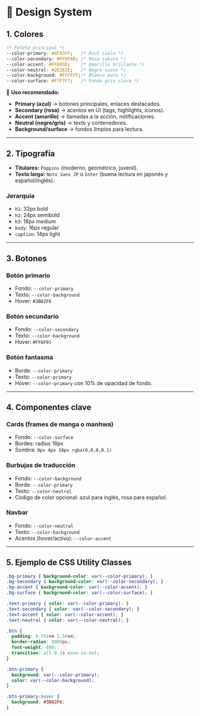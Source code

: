 # 🎨 Design System

## 1. Colores

```css
/* Paleta principal */
--color-primary: #4FA3FF;   /* Azul cielo */
--color-secondary: #FF8FAB; /* Rosa sakura */
--color-accent: #FFD93D;    /* Amarillo brillante */
--color-neutral: #2E2E2E;   /* Negro suave */
--color-background: #FFFFFF;/* Blanco puro */
--color-surface: #F7F7F7;   /* Fondo gris claro */
```

🔹 **Uso recomendado:**

* **Primary (azul)** → botones principales, enlaces destacados.
* **Secondary (rosa)** → acentos en UI (tags, highlights, íconos).
* **Accent (amarillo)** → llamadas a la acción, notificaciones.
* **Neutral (negro/gris)** → texto y contenedores.
* **Background/surface** → fondos limpios para lectura.

---

## 2. Tipografía

* **Titulares:** `Poppins` (moderno, geométrico, juvenil).
* **Texto largo:** `Noto Sans JP` o `Inter` (buena lectura en japonés y español/inglés).

### Jerarquía

* `h1`: 32px bold
* `h2`: 24px semibold
* `h3`: 18px medium
* `body`: 16px regular
* `caption`: 14px light

---

## 3. Botones

### Botón primario

* Fondo: `--color-primary`
* Texto: `--color-background`
* Hover: `#3B82F6`

### Botón secundario

* Fondo: `--color-secondary`
* Texto: `--color-background`
* Hover: `#FF6F91`

### Botón fantasma

* Borde: `--color-primary`
* Texto: `--color-primary`
* Hover: `--color-primary` con 10% de opacidad de fondo.

---

## 4. Componentes clave

### Cards (frames de manga o manhwa)

* Fondo: `--color-surface`
* Bordes: radius 16px
* Sombra: `0px 4px 10px rgba(0,0,0,0.1)`

### Burbujas de traducción

* Fondo: `--color-background`
* Borde: `--color-primary`
* Texto: `--color-neutral`
* Código de color opcional: azul para inglés, rosa para español.

### Navbar

* Fondo: `--color-neutral`
* Texto: `--color-background`
* Acentos (hover/activo): `--color-accent`

---

## 5. Ejemplo de CSS Utility Classes

```css
.bg-primary { background-color: var(--color-primary); }
.bg-secondary { background-color: var(--color-secondary); }
.bg-accent { background-color: var(--color-accent); }
.bg-surface { background-color: var(--color-surface); }

.text-primary { color: var(--color-primary); }
.text-secondary { color: var(--color-secondary); }
.text-accent { color: var(--color-accent); }
.text-neutral { color: var(--color-neutral); }

.btn {
  padding: 0.75rem 1.5rem;
  border-radius: 9999px;
  font-weight: 600;
  transition: all 0.2s ease-in-out;
}

.btn-primary {
  background: var(--color-primary);
  color: var(--color-background);
}

.btn-primary:hover {
  background: #3B82F6;
}
```
